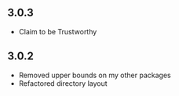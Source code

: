 3.0.3
-----
* Claim to be Trustworthy

3.0.2
-----
* Removed upper bounds on my other packages
* Refactored directory layout
